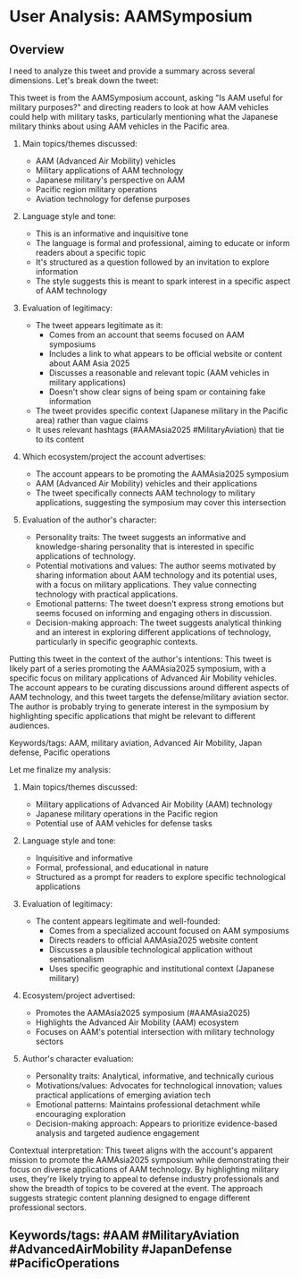 # User Analysis: AAMSymposium

## Overview

<think>
I need to analyze this tweet and provide a summary across several dimensions. Let's break down the tweet:

This tweet is from the AAMSymposium account, asking "Is AAM useful for military purposes?" and directing readers to look at how AAM vehicles could help with military tasks, particularly mentioning what the Japanese military thinks about using AAM vehicles in the Pacific area.

1. Main topics/themes discussed:
   - AAM (Advanced Air Mobility) vehicles
   - Military applications of AAM technology
   - Japanese military's perspective on AAM
   - Pacific region military operations
   - Aviation technology for defense purposes

2. Language style and tone:
   - This is an informative and inquisitive tone
   - The language is formal and professional, aiming to educate or inform readers about a specific topic
   - It's structured as a question followed by an invitation to explore information
   - The style suggests this is meant to spark interest in a specific aspect of AAM technology

3. Evaluation of legitimacy:
   - The tweet appears legitimate as it:
     * Comes from an account that seems focused on AAM symposiums
     * Includes a link to what appears to be official website or content about AAM Asia 2025
     * Discusses a reasonable and relevant topic (AAM vehicles in military applications)
     * Doesn't show clear signs of being spam or containing fake information
   - The tweet provides specific context (Japanese military in the Pacific area) rather than vague claims
   - It uses relevant hashtags (#AAMAsia2025 #MilitaryAviation) that tie to its content

4. Which ecosystem/project the account advertises:
   - The account appears to be promoting the AAMAsia2025 symposium
   - AAM (Advanced Air Mobility) vehicles and their applications
   - The tweet specifically connects AAM technology to military applications, suggesting the symposium may cover this intersection

5. Evaluation of the author's character:
   - Personality traits: The tweet suggests an informative and knowledge-sharing personality that is interested in specific applications of technology.
   - Potential motivations and values: The author seems motivated by sharing information about AAM technology and its potential uses, with a focus on military applications. They value connecting technology with practical applications.
   - Emotional patterns: The tweet doesn't express strong emotions but seems focused on informing and engaging others in discussion.
   - Decision-making approach: The tweet suggests analytical thinking and an interest in exploring different applications of technology, particularly in specific geographic contexts.

Putting this tweet in the context of the author's intentions:
This tweet is likely part of a series promoting the AAMAsia2025 symposium, with a specific focus on military applications of Advanced Air Mobility vehicles. The account appears to be curating discussions around different aspects of AAM technology, and this tweet targets the defense/military aviation sector. The author is probably trying to generate interest in the symposium by highlighting specific applications that might be relevant to different audiences.

Keywords/tags:
AAM, military aviation, Advanced Air Mobility, Japan defense, Pacific operations

Let me finalize my analysis:
</think>

1. Main topics/themes discussed:
   - Military applications of Advanced Air Mobility (AAM) technology
   - Japanese military operations in the Pacific region
   - Potential use of AAM vehicles for defense tasks

2. Language style and tone:
   - Inquisitive and informative
   - Formal, professional, and educational in nature
   - Structured as a prompt for readers to explore specific technological applications

3. Evaluation of legitimacy:
   - The content appears legitimate and well-founded:
     * Comes from a specialized account focused on AAM symposiums
     * Directs readers to official AAMAsia2025 website content
     * Discusses a plausible technological application without sensationalism
     * Uses specific geographic and institutional context (Japanese military)

4. Ecosystem/project advertised:
   - Promotes the AAMAsia2025 symposium (#AAMAsia2025)
   - Highlights the Advanced Air Mobility (AAM) ecosystem
   - Focuses on AAM's potential intersection with military technology sectors

5. Author's character evaluation:
   - Personality traits: Analytical, informative, and technically curious
   - Motivations/values: Advocates for technological innovation; values practical applications of emerging aviation tech
   - Emotional patterns: Maintains professional detachment while encouraging exploration
   - Decision-making approach: Appears to prioritize evidence-based analysis and targeted audience engagement

Contextual interpretation:
This tweet aligns with the account's apparent mission to promote the AAMAsia2025 symposium while demonstrating their focus on diverse applications of AAM technology. By highlighting military uses, they're likely trying to appeal to defense industry professionals and show the breadth of topics to be covered at the event. The approach suggests strategic content planning designed to engage different professional sectors.

Keywords/tags:
#AAM #MilitaryAviation #AdvancedAirMobility #JapanDefense #PacificOperations
---
